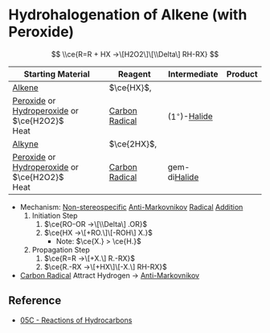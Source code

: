 # Hydrohalogenation of Alkene (with Peroxide)

$$
\\ce{R=R + HX ->\[H2O2\]\[\\Delta\] RH-RX}
$$

|Starting Material|Reagent|Intermediate|Product|
|-----------------|-------|------------|-------|
|[Alkene](../../Functional%20Group/Alkenyl%20Group.md)|$\ce{HX}$,<br>
[Peroxide](../../Functional%20Group/Peroxy%20Group.md) or [Hydroperoxide](../../Functional%20Group/Hydroperoxy%20Group.md) or $\ce{H2O2}$<br>Heat|[Carbon Radical](../Reaction%20Component/Carbon%20Radical.md)|($1^{\circ}$)-[Halide](../../Functional%20Group/Halo%20Group.md)|
|[Alkyne](../../Functional%20Group/Alkynyl%20Group.md)|$\ce{2HX}$,<br>
[Peroxide](../../Functional%20Group/Peroxy%20Group.md) or [Hydroperoxide](../../Functional%20Group/Hydroperoxy%20Group.md) or $\ce{H2O2}$<br>Heat|[Carbon Radical](../Reaction%20Component/Carbon%20Radical.md)|gem-di[Halide](../../Functional%20Group/Halo%20Group.md)|

* Mechanism: [Non-stereospecific](../Classification%20of%20Organic%20Reaction/Addition%20Reaction.md#non-stereospecific) [Anti-Markovnikov](../Regioselectivity/Anti-Markovnikov%20Addition.md) [Radical](../Reaction%20Component/Free%20Radical.md) [Addition](../Classification%20of%20Organic%20Reaction/Addition%20Reaction.md)
  1. Initiation Step
     1. $\ce{RO-OR ->\[\\Delta\] .OR}$
     1. $\ce{HX ->\[+RO.\]\[-ROH\] X.}$
        * Note: $\ce{X.} > \ce{H.}$
  1. Propagation Step
     1. $\ce{R=R ->\[+X.\] R.-RX}$
     1. $\ce{R.-RX ->\[+HX\]\[-X.\] RH-RX}$
* [Carbon Radical](../Reaction%20Component/Carbon%20Radical.md) Attract Hydrogen → [Anti-Markovnikov](../Classification%20of%20Organic%20Reaction/Addition%20Reaction.md#anti-markovnikov)

## Reference

* [05C - Reactions of Hydrocarbons](../../../../../00%20-%20Summary/SCCH134%20-%20Organic%20Chemistry%20for%20Medical%20Science/05C%20-%20Reactions%20of%20Hydrocarbons.md)
